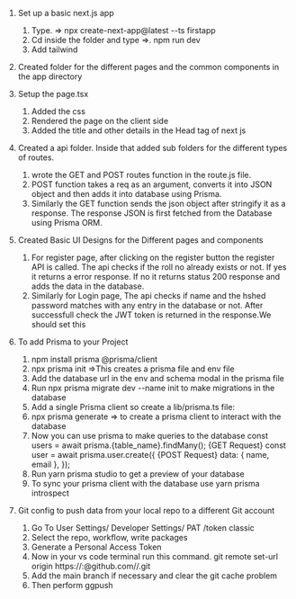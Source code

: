 1. Set up a basic next.js app

   1. Type. => npx create-next-app@latest --ts firstapp
   2. Cd inside the folder and type =>. npm run dev
   3. Add tailwind

2. Created folder for the different pages and the common components in the app directory

3. Setup the page.tsx

   1. Added the css
   2. Rendered the page on the client side
   3. Added the title and other details in the Head tag of next js

4. Created a api folder. Inside that added sub folders for the different types of routes.

   1. wrote the GET and POST routes function in the route.js file.
   2. POST function takes a req as an argument, converts it into JSON object and then adds it into database using Prisma.
   3. Similarly the GET function sends the json object after stringify it as a response. The response JSON is first fetched from the Database using Prisma ORM.

5. Created Basic UI Designs for the Different pages and components

   1. For register page, after clicking on the register button the register API is called.
      The api checks if the roll no already exists or not. If yes it returns a error response. If no it returns status 200 response and adds the data in the database.
   2. Similarly for Login page, The api checks if name and the hshed password matches with any entry in the database or not. After successfull check the JWT token is returned in the response.We should set this

6. To add Prisma to your Project

   1. npm install prisma @prisma/client
   2. npx prisma init =>This creates a prisma file and env file
   3. Add the database url in the env and schema modal in the prisma file
   4. Run npx prisma migrate dev --name init to make migrations in the database
   5. Add a single Prisma client so create a lib/prisma.ts file:
   6. npx prisma generate => to create a prisma client to interact with the database
   7. Now you can use prisma to make queries to the database
      const users = await prisma.{table_name}.findMany(); {GET Request}
      const user = await prisma.user.create({ {POST Request}
      data: { name, email },
      });
   8. Run yarn prisma studio to get a preview of your database
   9. To sync your prisma client with the database use yarn prisma introspect

7. Git config to push data from your local repo to a different Git account
   1. Go To User Settings/ Developer Settings/ PAT /token classic
   2. Select the repo, workflow, write packages
   3. Generate a Personal Access Token
   4. Now in your vs code terminal run this command.
      git remote set-url origin https://<username>:<token>@github.com/<username>/<repository>.git
   5. Add the main branch if necessary and clear the git cache problem
   6. Then perform ggpush
